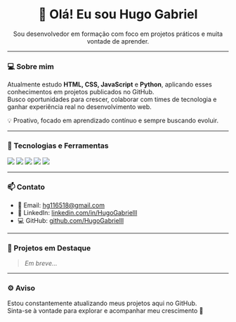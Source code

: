 <h1 align="center">👋 Olá! Eu sou Hugo Gabriel</h1>

<p align="center">
Sou desenvolvedor em formação com foco em projetos práticos e muita vontade de aprender.
</p>

---

### 💻 Sobre mim

Atualmente estudo **HTML, CSS, JavaScript** e **Python**, aplicando esses conhecimentos em projetos publicados no GitHub.  
Busco oportunidades para crescer, colaborar com times de tecnologia e ganhar experiência real no desenvolvimento web.

💡 Proativo, focado em aprendizado contínuo e sempre buscando evoluir.

---

### 🚀 Tecnologias e Ferramentas

<div align="left">
  <img src="https://img.shields.io/badge/HTML5-E34F26?style=for-the-badge&logo=html5&logoColor=white"/>
  <img src="https://img.shields.io/badge/CSS3-1572B6?style=for-the-badge&logo=css3&logoColor=white"/>
  <img src="https://img.shields.io/badge/JavaScript-F7DF1E?style=for-the-badge&logo=javascript&logoColor=black"/>
  <img src="https://img.shields.io/badge/Python-3776AB?style=for-the-badge&logo=python&logoColor=white"/>
  <img src="https://img.shields.io/badge/GitHub-181717?style=for-the-badge&logo=github&logoColor=white"/>
</div>

---

### 📫 Contato

- 📧 Email: hg116518@gmail.com  
- 💼 LinkedIn: [linkedin.com/in/HugoGabrielll](https://linkedin.com/in/HugoGabrielll)  
- 💻 GitHub: [github.com/HugoGabrielll](https://github.com/HugoGabrielll)

---

### 📌 Projetos em Destaque
> *Em breve...*

---

### ⚙️ Aviso

Estou constantemente atualizando meus projetos aqui no GitHub.  
Sinta-se à vontade para explorar e acompanhar meu crescimento 🚀
